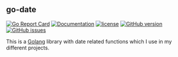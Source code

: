## go-date

[![Go Report Card](https://goreportcard.com/badge/github.com/pieterclaerhout/go-date)](https://goreportcard.com/report/github.com/pieterclaerhout/go-date)
[![Documentation](https://godoc.org/github.com/pieterclaerhout/go-date?status.svg)](http://godoc.org/github.com/pieterclaerhout/go-date)
[![license](https://img.shields.io/badge/license-Apache%20v2-orange.svg)](https://github.com/pieterclaerhout/go-date/raw/master/LICENSE)
[![GitHub version](https://badge.fury.io/gh/pieterclaerhout%2Fgo-date.svg)](https://badge.fury.io/gh/pieterclaerhout%2Fgo-date)
[![GitHub issues](https://img.shields.io/github/issues/pieterclaerhout/go-date.svg)](https://github.com/pieterclaerhout/go-date/issues)

This is a [Golang](https://golang.org) library with date related functions which I use in my different projects.

